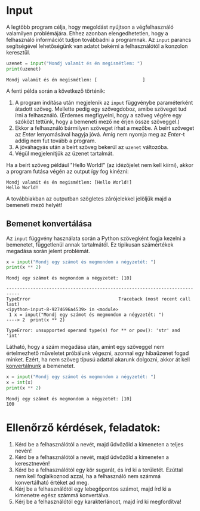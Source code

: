 # Input
A legtöbb program célja, hogy megoldást nyújtson a végfelhasználó valamilyen problémájára. Ehhez azonban elengedhetetlen, hogy a felhasználó információt tudjon továbbadni a programnak. Az `input` parancs segítségével lehetőségünk van adatot bekérni a felhasználótól a konzolon keresztül.
```python
uzenet = input("Mondj valamit és én megismétlem: ")
print(uzenet)
```
```
Mondj valamit és én megismétlem: [                 ]
```
A fenti példa során a következő történik:
1. A program indítása után megjelenik az `input` függvénybe paraméterként átadott szöveg. Mellette pedig egy szövegdoboz, amibe szöveget tud írni a felhasználó. (Érdemes megfigyelni, hogy a szöveg végére egy szóközt tettünk, hogy a bemeneti mező ne érjen össze szöveggel.)
2. Ekkor a felhasználó bármilyen szöveget írhat a mezőbe. A beírt szöveget az *Enter* lenyomásával hagyja jóvá. Amíg nem nyomja meg az *Enter*-t addig nem fut tovább a program.
3. A jóváhagyás után a beírt szöveg bekerül az `uzenet` változóba.
4. Végül megjelenítjük az üzenet tartalmát.

Ha a beírt szöveg például "Hello World!" (az idézőjelet nem kell kiírni), akkor a program futása végén az output így fog kinézni:
```
Mondj valamit és én megismétlem: [Hello World!]
Hello World!
```
A továbbiakban az outputban szögletes zárójelekkel jelöljük majd a bemeneti mező helyét!

## Bemenet konvertálása
Az `input` függvény használata során a Python szövegként fogja kezelni a bemenetet, függetlenül annak tartalmától. Ez tipikusan számértékek megadása során jelent problémát.
```python
x = input("Mondj egy számot és megmondom a négyzetét: ")
print(x ** 2)
```
```
Mondj egy számot és megmondom a négyzetét: [10]

---------------------------------------------------------------------------
TypeError                                 Traceback (most recent call last)
<ipython-input-8-9274696a4539> in <module>
 1 x = input("Mondj egy számot és megmondom a négyzetét: ")
----> 2  print(x ** 2)

TypeError: unsupported operand type(s) for ** or pow(): 'str' and 'int'
```
Látható, hogy a szám megadása után, amint egy szöveggel nem értelmezhető műveletet próbálunk végezni, azonnal egy hibaüzenet fogad minket. Ezért, ha nem szöveg típusú adattal akarunk dolgozni,  akkor át kell [konvertálnunk](/python_basic/type_conversion/) a bemenetet.
```python
x = input("Mondj egy számot és megmondom a négyzetét: ")
x = int(x)
print(x ** 2)
```
```
Mondj egy számot és megmondom a négyzetét: [10]
100
```
# Ellenőrző kérdések, feladatok:
1.	Kérd be a felhasználótól a nevét, majd üdvözöld a kimeneten a teljes nevén!
2.	Kérd be a felhasználótól a nevét, majd üdvözöld a kimeneten a keresztnevén!
3.	Kérd be a felhasználótól egy kör sugarát, és írd ki a területét. Ezúttal nem kell foglalkoznod azzal, ha a felhasználó nem számmá konvertálható értéket ad meg.
4.	Kérj be a felhasználótól egy lebegőpontos számot, majd írd ki a kimenetre egész számmá konvertálva.
5.	Kérj be a felhasználótól egy karakterláncot, majd írd ki megfordítva!
